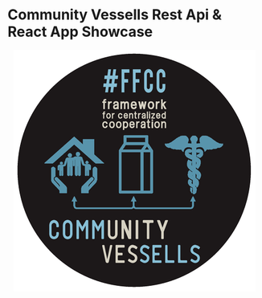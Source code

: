 # Community Vessells Rest Api &amp; React App Showcase

<p align="center">
  <img src="src/main/resources/static/img/ffcc(github).png" alt="Community Vessells Logo" />
</p>




